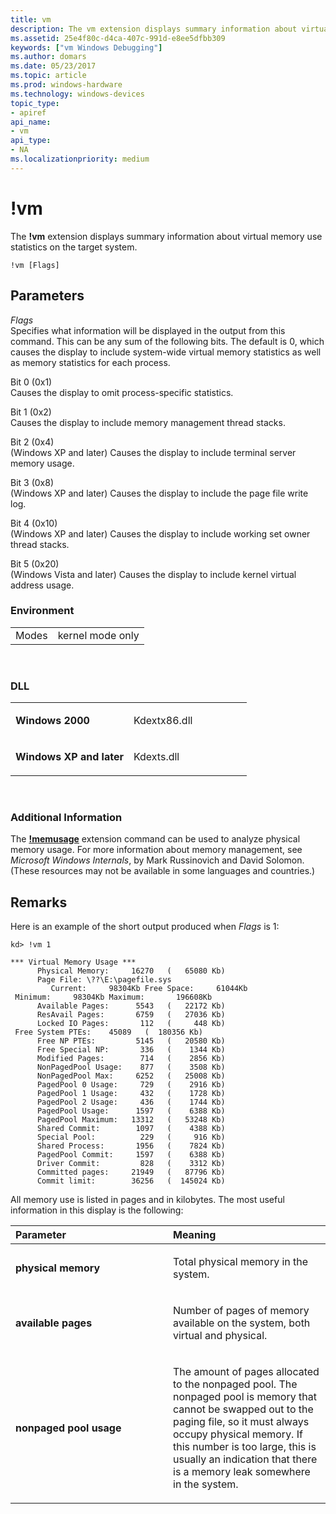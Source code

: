 ```yaml
---
title: vm
description: The vm extension displays summary information about virtual memory use statistics on the target system.
ms.assetid: 25e4f80c-d4ca-407c-991d-e8ee5dfbb309
keywords: ["vm Windows Debugging"]
ms.author: domars
ms.date: 05/23/2017
ms.topic: article
ms.prod: windows-hardware
ms.technology: windows-devices
topic_type:
- apiref
api_name:
- vm
api_type:
- NA
ms.localizationpriority: medium
---
```


# !vm


The **!vm** extension displays summary information about virtual memory use statistics on the target system.

```
!vm [Flags]
```

## <span id="ddk__vm_dbg"></span><span id="DDK__VM_DBG"></span>Parameters


<span id="_______Flags______"></span><span id="_______flags______"></span><span id="_______FLAGS______"></span> *Flags*   
Specifies what information will be displayed in the output from this command. This can be any sum of the following bits. The default is 0, which causes the display to include system-wide virtual memory statistics as well as memory statistics for each process.

<span id="Bit_0__0x1_"></span><span id="bit_0__0x1_"></span><span id="BIT_0__0X1_"></span>Bit 0 (0x1)  
Causes the display to omit process-specific statistics.

<span id="Bit_1__0x2_"></span><span id="bit_1__0x2_"></span><span id="BIT_1__0X2_"></span>Bit 1 (0x2)  
Causes the display to include memory management thread stacks.

<span id="Bit_2__0x4_"></span><span id="bit_2__0x4_"></span><span id="BIT_2__0X4_"></span>Bit 2 (0x4)  
(Windows XP and later) Causes the display to include terminal server memory usage.

<span id="Bit_3__0x8_"></span><span id="bit_3__0x8_"></span><span id="BIT_3__0X8_"></span>Bit 3 (0x8)  
(Windows XP and later) Causes the display to include the page file write log.

<span id="Bit_4__0x10_"></span><span id="bit_4__0x10_"></span><span id="BIT_4__0X10_"></span>Bit 4 (0x10)  
(Windows XP and later) Causes the display to include working set owner thread stacks.

<span id="Bit_5__0x20_"></span><span id="bit_5__0x20_"></span><span id="BIT_5__0X20_"></span>Bit 5 (0x20)  
(Windows Vista and later) Causes the display to include kernel virtual address usage.

### <span id="Environment"></span><span id="environment"></span><span id="ENVIRONMENT"></span>Environment

|       |                  |
|-------|------------------|
| Modes | kernel mode only |

 

### <span id="DLL"></span><span id="dll"></span>DLL

<table>
<colgroup>
<col width="50%" />
<col width="50%" />
</colgroup>
<tbody>
<tr class="odd">
<td align="left"><p><strong>Windows 2000</strong></p></td>
<td align="left"><p>Kdextx86.dll</p></td>
</tr>
<tr class="even">
<td align="left"><p><strong>Windows XP and later</strong></p></td>
<td align="left"><p>Kdexts.dll</p></td>
</tr>
</tbody>
</table>

 

### <span id="Additional_Information"></span><span id="additional_information"></span><span id="ADDITIONAL_INFORMATION"></span>Additional Information

The [**!memusage**](-memusage.md) extension command can be used to analyze physical memory usage. For more information about memory management, see *Microsoft Windows Internals*, by Mark Russinovich and David Solomon. (These resources may not be available in some languages and countries.)

Remarks
-------

Here is an example of the short output produced when *Flags* is 1:

```
kd> !vm 1

*** Virtual Memory Usage ***
      Physical Memory:     16270   (   65080 Kb)
      Page File: \??\E:\pagefile.sys
         Current:     98304Kb Free Space:     61044Kb
 Minimum:     98304Kb Maximum:       196608Kb
      Available Pages:      5543   (   22172 Kb)
      ResAvail Pages:       6759   (   27036 Kb)
      Locked IO Pages:       112   (     448 Kb)
 Free System PTEs:    45089   (  180356 Kb)
      Free NP PTEs:         5145   (   20580 Kb)
      Free Special NP:       336   (    1344 Kb)
      Modified Pages:        714   (    2856 Kb)
      NonPagedPool Usage:    877   (    3508 Kb)
      NonPagedPool Max:     6252   (   25008 Kb)
      PagedPool 0 Usage:     729   (    2916 Kb)
      PagedPool 1 Usage:     432   (    1728 Kb)
      PagedPool 2 Usage:     436   (    1744 Kb)
      PagedPool Usage:      1597   (    6388 Kb)
      PagedPool Maximum:   13312   (   53248 Kb)
      Shared Commit:        1097   (    4388 Kb)
      Special Pool:          229   (     916 Kb)
      Shared Process:       1956   (    7824 Kb)
      PagedPool Commit:     1597   (    6388 Kb)
      Driver Commit:         828   (    3312 Kb)
      Committed pages:     21949   (   87796 Kb)
      Commit limit:        36256   (  145024 Kb)
```

All memory use is listed in pages and in kilobytes. The most useful information in this display is the following:

<table>
<colgroup>
<col width="50%" />
<col width="50%" />
</colgroup>
<thead>
<tr class="header">
<th align="left">Parameter</th>
<th align="left">Meaning</th>
</tr>
</thead>
<tbody>
<tr class="odd">
<td align="left"><p><strong>physical memory</strong></p></td>
<td align="left"><p>Total physical memory in the system.</p></td>
</tr>
<tr class="even">
<td align="left"><p><strong>available pages</strong></p></td>
<td align="left"><p>Number of pages of memory available on the system, both virtual and physical.</p></td>
</tr>
<tr class="odd">
<td align="left"><p><strong>nonpaged pool usage</strong></p></td>
<td align="left"><p>The amount of pages allocated to the nonpaged pool. The nonpaged pool is memory that cannot be swapped out to the paging file, so it must always occupy physical memory. If this number is too large, this is usually an indication that there is a memory leak somewhere in the system.</p></td>
</tr>
</tbody>
</table>

 

 

 





